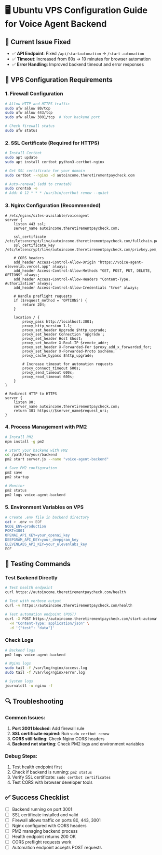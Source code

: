 # 🖥️ Ubuntu VPS Configuration Guide for Voice Agent Backend

## 🚨 Current Issue Fixed

- ✅ **API Endpoint**: Fixed `/api/startautomation` → `/start-automation`
- ✅ **Timeout**: Increased from 60s → 10 minutes for browser automation
- ✅ **Error Handling**: Improved backend timeout and error responses

## 🔧 VPS Configuration Requirements

### 1. **Firewall Configuration**

```bash
# Allow HTTP and HTTPS traffic
sudo ufw allow 80/tcp
sudo ufw allow 443/tcp
sudo ufw allow 3001/tcp  # Your backend port

# Check firewall status
sudo ufw status
```

### 2. **SSL Certificate (Required for HTTPS)**

```bash
# Install Certbot
sudo apt update
sudo apt install certbot python3-certbot-nginx

# Get SSL certificate for your domain
sudo certbot --nginx -d autoincome.theretirementpaycheck.com

# Auto-renewal (add to crontab)
sudo crontab -e
# Add: 0 12 * * * /usr/bin/certbot renew --quiet
```

### 3. **Nginx Configuration** (Recommended)

```nginx
# /etc/nginx/sites-available/voiceagent
server {
    listen 443 ssl;
    server_name autoincome.theretirementpaycheck.com;

    ssl_certificate /etc/letsencrypt/live/autoincome.theretirementpaycheck.com/fullchain.pem;
    ssl_certificate_key /etc/letsencrypt/live/autoincome.theretirementpaycheck.com/privkey.pem;

    # CORS headers
    add_header Access-Control-Allow-Origin "https://voice-agent-elevenlab.vercel.app" always;
    add_header Access-Control-Allow-Methods "GET, POST, PUT, DELETE, OPTIONS" always;
    add_header Access-Control-Allow-Headers "Content-Type, Authorization" always;
    add_header Access-Control-Allow-Credentials "true" always;

    # Handle preflight requests
    if ($request_method = 'OPTIONS') {
        return 204;
    }

    location / {
        proxy_pass http://localhost:3001;
        proxy_http_version 1.1;
        proxy_set_header Upgrade $http_upgrade;
        proxy_set_header Connection 'upgrade';
        proxy_set_header Host $host;
        proxy_set_header X-Real-IP $remote_addr;
        proxy_set_header X-Forwarded-For $proxy_add_x_forwarded_for;
        proxy_set_header X-Forwarded-Proto $scheme;
        proxy_cache_bypass $http_upgrade;

        # Increase timeout for automation requests
        proxy_connect_timeout 600s;
        proxy_send_timeout 600s;
        proxy_read_timeout 600s;
    }
}

# Redirect HTTP to HTTPS
server {
    listen 80;
    server_name autoincome.theretirementpaycheck.com;
    return 301 https://$server_name$request_uri;
}
```

### 4. **Process Management with PM2**

```bash
# Install PM2
npm install -g pm2

# Start your backend with PM2
cd /path/to/your/backend
pm2 start server.js --name "voice-agent-backend"

# Save PM2 configuration
pm2 save
pm2 startup

# Monitor
pm2 status
pm2 logs voice-agent-backend
```

### 5. **Environment Variables on VPS**

```bash
# Create .env file in backend directory
cat > .env << EOF
NODE_ENV=production
PORT=3001
OPENAI_API_KEY=your_openai_key
DEEPGRAM_API_KEY=your_deepgram_key
ELEVENLABS_API_KEY=your_elevenlabs_key
EOF
```

## 🧪 Testing Commands

### Test Backend Directly

```bash
# Test health endpoint
curl https://autoincome.theretirementpaycheck.com/health

# Test with verbose output
curl -v https://autoincome.theretirementpaycheck.com/health

# Test automation endpoint (POST)
curl -X POST https://autoincome.theretirementpaycheck.com/start-automation \
  -H "Content-Type: application/json" \
  -d '{"test": "data"}'
```

### Check Logs

```bash
# Backend logs
pm2 logs voice-agent-backend

# Nginx logs
sudo tail -f /var/log/nginx/access.log
sudo tail -f /var/log/nginx/error.log

# System logs
journalctl -u nginx -f
```

## 🔍 Troubleshooting

### Common Issues:

1. **Port 3001 blocked**: Add firewall rule
2. **SSL certificate expired**: Run `sudo certbot renew`
3. **CORS still failing**: Check Nginx CORS headers
4. **Backend not starting**: Check PM2 logs and environment variables

### Debug Steps:

1. Test health endpoint first
2. Check if backend is running: `pm2 status`
3. Verify SSL certificate: `sudo certbot certificates`
4. Test CORS with browser developer tools

## ✅ Success Checklist

- [ ] Backend running on port 3001
- [ ] SSL certificate installed and valid
- [ ] Firewall allows traffic on ports 80, 443, 3001
- [ ] Nginx configured with CORS headers
- [ ] PM2 managing backend process
- [ ] Health endpoint returns 200 OK
- [ ] CORS preflight requests work
- [ ] Automation endpoint accepts POST requests
